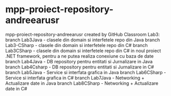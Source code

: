 # mpp-proiect-repository-andreearusr
mpp-proiect-repository-andreearusr created by GitHub Classroom
Lab3:
branch Lab3Java - clasele din domain si interfetele repo din Java
branch Lab3-CSharp - clasele din domain si interfetele repo din C#
branch Lab3CSharp - clasele din domain si interfetele repo din C# in noul proiect .NET framework, pentru a ne putea realiza conexiune cu baza de date
branch Lab4Java - DB repository pentru entitati si Jurnalizare in Java
branch Lab4Csharp - DB repository pentru entitati si Jurnalizare in C#
branch Lab5Java - Service si interfata grafica in Java
branch Lab6CSharp - Service si interfata grafica in C#
branch Lab7Java - Networking + Actualizare date in Java
branch Lab8CSharp - Networking + Actualizare date in C#
